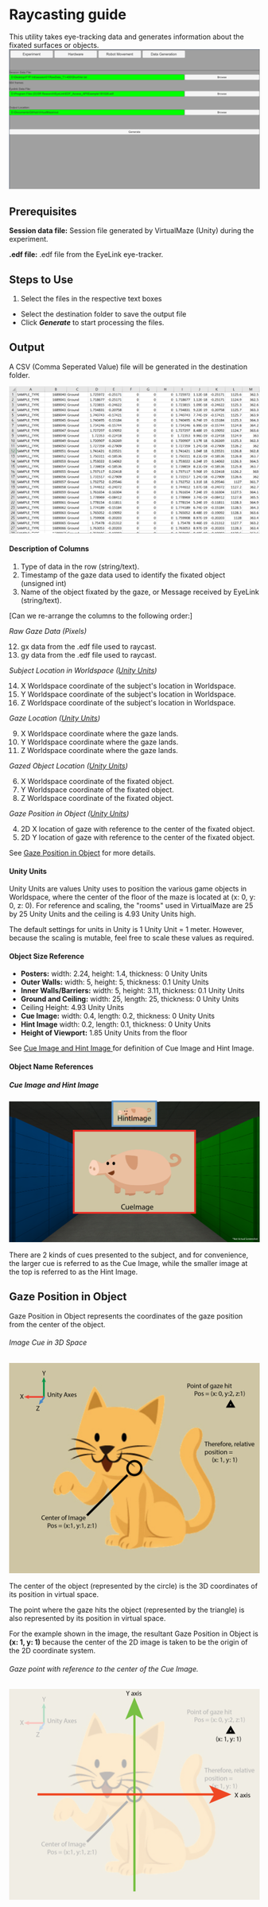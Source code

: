 # Raycasting guide
This utility takes eye-tracking data and generates information about the fixated surfaces or objects.
![data-generationScreenshot](/docs/images/data-generation.PNG)

## Prerequisites
**Session data file:** Session file generated by VirtualMaze (Unity) during the experiment.

**.edf file:** .edf file from the EyeLink eye-tracker.

## Steps to Use
1. Select the files in the respective text boxes
+ Select the destination folder to save the output file
+ Click ***Generate*** to start processing the files.

## Output
A CSV (Comma Seperated Value) file will be generated in the destination folder.

![data-generation-outputScreenshot](/docs/images/data-generation-output.PNG)

#### Description of Columns
1. Type of data in the row (string/text).
2. Timestamp of the gaze data used to identify the fixated object (unsigned int)
3. Name of the object fixated by the gaze, or Message received by EyeLink (string/text).

[Can we re-arrange the columns to the following order:]

*Raw Gaze Data (Pixels)*

12. gx data from the .edf file used to raycast.
13. gy data from the .edf file used to raycast.

*Subject Location in Worldspace ([Unity Units](#unity-units))*

14. X Worldspace coordinate of the subject's location in Worldspace.
15. Y Worldspace coordinate of the subject's location in Worldspace.
16. Z Worldspace coordinate of the subject's location in Worldspace.

*Gaze Location ([Unity Units](#unity-units))*

9. X Worldspace coordinate where the gaze lands.
10. Y Worldspace coordinate where the gaze lands.
11. Z Worldspace coordinate where the gaze lands.

*Gazed Object Location ([Unity Units](#unity-units))*

6. X Worldspace coordinate of the fixated object.
7. Y Worldspace coordinate of the fixated object.
8. Z Worldspace coordinate of the fixated object.

*Gaze Position in Object ([Unity Units](#unity-units))*

4. 2D X location of gaze with reference to the center of the fixated object.
5. 2D Y location of gaze with reference to the center of the fixated object.

See [Gaze Position in Object](#relative-position) for more details.

#### Unity Units
Unity Units are values Unity uses to position the various game objects in Worldspace, where the center of the floor of the maze is located at (x: 0, y: 0, z: 0). For reference and scaling, the "rooms" used in VirtualMaze are 25 by 25 Unity Units and the ceiling is 4.93 Unity Units high.

The default settings for units in Unity is 1 Unity Unit = 1 meter. However, because the scaling is mutable, feel free to scale these values as required.

#### Object Size Reference

- **Posters:** width: 2.24, height: 1.4, thickness: 0 Unity Units
- **Outer Walls:** width: 5, height: 5, thickness: 0.1 Unity Units
- **Inner Walls/Barriers:** width: 5, height: 3.11, thickness: 0.1 Unity Units
- **Ground and Ceiling:** width: 25, length: 25, thickness: 0 Unity Units
- Ceiling Height: 4.93 Unity Units
- **Cue Image:** width: 0.4, length: 0.2, thickness: 0 Unity Units
- **Hint Image** width: 0.2, length: 0.1, thickness: 0 Unity Units
- **Height of Viewport:** 1.85 Unity Units from the floor

See [Cue Image and Hint Image ](#cueImage-and-hintImage) for definition of Cue Image and Hint Image.

#### Object Name References

##### Cue Image and Hint Image
![cue-hint-image](/docs/images/cue-hint-image.png)

There are 2 kinds of cues presented to the subject, and for convenience, the larger cue is referred to as the Cue Image, while the smaller image at the top is referred to as the Hint Image.


## Gaze Position in Object
Gaze Position in Object represents the coordinates of the gaze position from the center of the object.

###### Image Cue in 3D Space
![relative position explanation](/docs/images/relativePos-explaination.png)

The center of the object (represented by the circle) is the 3D coordinates of its position in virtual space.

The point where the gaze hits the object (represented by the triangle) is also represented by its position in virtual space.

For the example shown in the image, the resultant Gaze Position in Object is **(x: 1, y: 1)** because the center of the 2D image is taken to be the origin of the 2D coordinate system.

###### Gaze point with reference to the center of the Cue Image.
![reading-relative-position](/docs/images/reading-relative-position.png)
